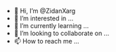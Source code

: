 - 👋 Hi, I’m @ZidanXarg
- 👀 I’m interested in ...
- 🌱 I’m currently learning ...
- 💞️ I’m looking to collaborate on ...
- 📫 How to reach me ...

<!---
ZidanXarg/ZidanXarg is a ✨ special ✨ repository because its `README.md` (this file) appears on your GitHub profile.
You can click the Preview link to take a look at your changes.
--->
